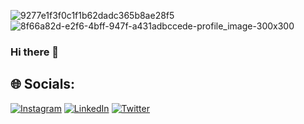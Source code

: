 ![9277e1f3f0c1f1b62dadc365b8ae28f5](https://user-images.githubusercontent.com/98131860/201749551-c3cf6bc6-0eb6-450c-afdd-384e43acb0ab.jpg) ![8f66a82d-e2f6-4bff-947f-a431adbccede-profile_image-300x300](https://user-images.githubusercontent.com/98131860/201749859-f39b923a-3262-47ec-a9db-c081380ef229.png)



### Hi there 👋


<!--
**lmxti/lmxti** is a ✨ _special_ ✨ repository because its `README.md` (this file) appears on your GitHub profile.

Here are some ideas to get you started:

- 🔭 I’m currently working on ...
- 🌱 I’m currently learning ...
- 👯 I’m looking to collaborate on ...
- 🤔 I’m looking for help with ...
- 💬 Ask me about ...
- 📫 How to reach me: ...
- 😄 Pronouns: ...
- ⚡ Fun fact: ...
-->



## 🌐 Socials:
[![Instagram](https://img.shields.io/badge/Instagram-%23E4405F.svg?logo=Instagram&logoColor=white)](https://instagram.com/_mxti) [![LinkedIn](https://img.shields.io/badge/LinkedIn-%230077B5.svg?logo=linkedin&logoColor=white)](https://linkedin.com/in/mxti) [![Twitter](https://img.shields.io/badge/Twitter-%231DA1F2.svg?logo=Twitter&logoColor=white)](https://twitter.com/_mvsmm) 
